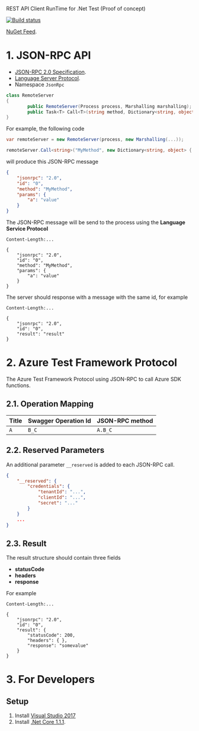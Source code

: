 REST API Client RunTime for .Net Test (Proof of concept)

[![Build status](https://ci.appveyor.com/api/projects/status/g9dia8i8hjgldk5b?svg=true)](https://ci.appveyor.com/project/sergey-shandar/rest-client-runtime-test-net-poc)

[NuGet Feed](https://ci.appveyor.com/nuget/rest-client-runtime-test-net-p-lft6230b45rt).

# 1. JSON-RPC API

- [JSON-RPC 2.0 Specification](http://www.jsonrpc.org/specification).
- [Language Server Protocol](https://github.com/Microsoft/language-server-protocol/blob/master/protocol.md#base-protocol).
- Namespace `JsonRpc`

```csharp
class RemoteServer
{
        public RemoteServer(Process process, Marshalling marshalling);
        public Task<T> Call<T>(string method, Dictionary<string, object> @params);
}
```

For example, the following code

```csharp
var remoteServer = new RemoteServer(process, new Marshalling(...));

remoteServer.Call<string>("MyMethod", new Dictionary<string, object> { { "a", "value" } });
```

will produce this JSON-RPC message

```json
{
    "jsonrpc": "2.0",
    "id": "0",
    "method": "MyMethod",
    "params": {
        "a": "value"
    }
}
```

The JSON-RPC message will be send to the process using the
**Language Service Protocol**

```
Content-Length:...

{
    "jsonrpc": "2.0",
    "id": "0",
    "method": "MyMethod",
    "params": {
        "a": "value"
    }
}
```

The server should response with a message with the same id, for example

```
Content-Length:...

{
    "jsonrpc": "2.0",
    "id": "0",
    "result": "result"
}
```

# 2. Azure Test Framework Protocol

The Azure Test Framework Protocol using JSON-RPC to call Azure SDK functions.

## 2.1. Operation Mapping

|Title|Swagger Operation Id|JSON-RPC method|
|-----|--------------------|---------------|
|`A`  |`B_C`               |`A.B_C`        |

## 2.2. Reserved Parameters

An additional parameter `__reserved` is added to each JSON-RPC call.

```json
{
    "__reserved": {
        "credentials": {
            "tenantId": "...",
            "clientId": "...",
            "secret": "..."
        }
    }
    ...
}
```

## 2.3. Result

The result structure should contain three fields
- **statusCode**
- **headers**
- **response**

For example

```
Content-Length:...

{
    "jsonrpc": "2.0",
    "id": "0",
    "result": {
        "statusCode": 200,
        "headers": { },
        "response": "somevalue"
    }
}
```

# 3. For Developers

## Setup

1. Install [Visual Studio 2017](https://www.visualstudio.com/)
2. Install [.Net Core 1.1.1](https://github.com/dotnet/core/blob/master/release-notes/download-archives/1.1.1-download.md).
